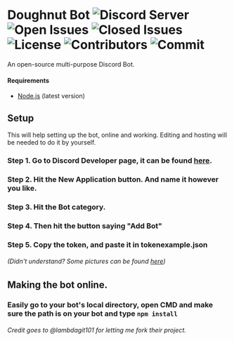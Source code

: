 # Doughnut Bot ![Discord Server](https://img.shields.io/discord/745311967950143558?color=%237289DA) ![Open Issues](https://img.shields.io/github/issues/DavidJoacaRo/doughnut) ![Closed Issues](https://img.shields.io/github/issues-closed/DavidJoacaRo/doughnut) ![License](https://img.shields.io/github/license/DavidJoacaRo/doughnut) ![Contributors](https://img.shields.io/github/contributors/DavidJoacaRo/doughnut) ![Commit](https://img.shields.io/github/last-commit/DavidJoacaRo/doughnut)
An open-source multi-purpose Discord Bot. 


#### Requirements
- [Node.js](https://nodejs.org/en/) (latest version)

## Setup
This will help setting up the bot, online and working. Editing and hosting will be needed to do it by yourself.

### Step 1. Go to Discord Developer page, it can be found [here](https://discord.com/developers/applications/).

### Step 2. Hit the New Application button. And name it however you like.

### Step 3. Hit the Bot category.

### Step 4. Then hit the button saying "Add Bot"

### Step 5. Copy the token, and paste it in tokenexample.json

###### (Didn't understand? Some pictures can be found [here](https://imgur.com/a/WQtLliY))


## Making the bot online.

### Easily go to your bot's local directory, open CMD and make sure the path is on your bot and type `npm install`



###### Credit goes to @lambdagit101 for letting me fork their project.
